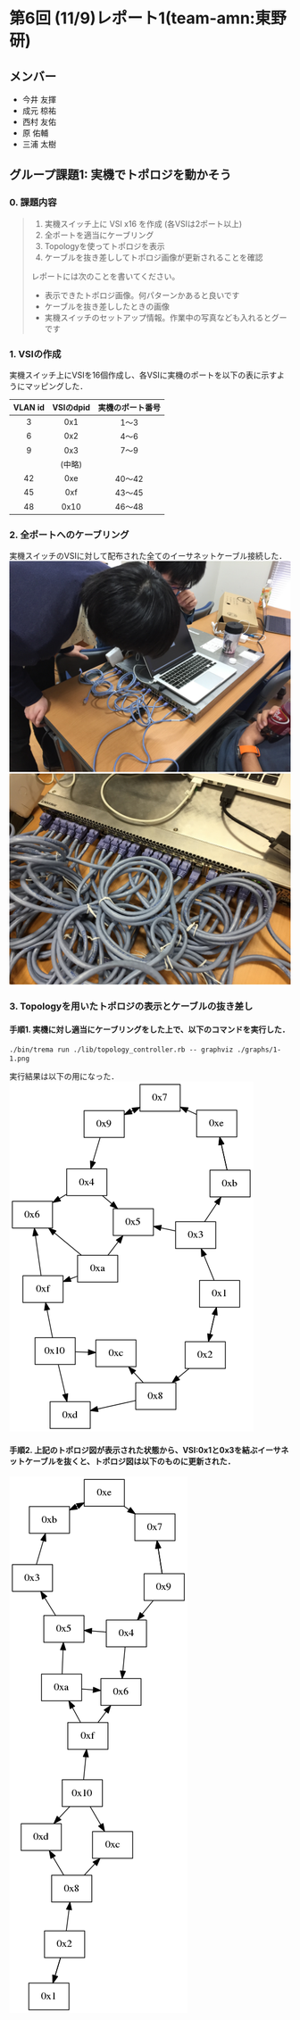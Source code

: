 # 第6回 (11/9)レポート1(team-amn:東野研)
## メンバー
* 今井 友揮
* 成元 椋祐
* 西村 友佑
* 原 佑輔
* 三浦 太樹

## グループ課題1: 実機でトポロジを動かそう
### 0. 課題内容
>1. 実機スイッチ上に VSI x16 を作成 (各VSIは2ポート以上)
>2. 全ポートを適当にケーブリング
>3. Topologyを使ってトポロジを表示
>4. ケーブルを抜き差ししてトポロジ画像が更新されることを確認
>
>レポートには次のことを書いてください。
>
>* 表示できたトポロジ画像。何パターンかあると良いです
>* ケーブルを抜き差ししたときの画像
>* 実機スイッチのセットアップ情報。作業中の写真なども入れるとグーです

### 1. VSIの作成
実機スイッチ上にVSIを16個作成し、各VSIに実機のポートを以下の表に示すようにマッピングした．

|VLAN id|VSIのdpid|実機のポート番号|
|:-:|:-:|:-:|
|3|0x1|1〜3|
|6|0x2|4〜6|
|9|0x3|7〜9|
||(中略)||
|42|0xe|40〜42|
|45|0xf|43〜45|
|48|0x10|46〜48|
### 2. 全ポートへのケーブリング
実機スイッチのVSIに対して配布された全てのイーサネットケーブル接続した．
![working](./img_report/working.jpg "ケーブリングの様子")
![cable2](./img_report/cable2.jpg "ケーブリングした結果")
### 3. Topologyを用いたトポロジの表示とケーブルの抜き差し
#### 手順1. 実機に対し適当にケーブリングをした上で、以下のコマンドを実行した．
```
./bin/trema run ./lib/topology_controller.rb -- graphviz ./graphs/1-1.png
```
実行結果は以下の用になった．  
![1-1](./graphs/1-1.png)

#### 手順2. 上記のトポロジ図が表示された状態から、VSI:0x1と0x3を結ぶイーサネットケーブルを抜くと、トポロジ図は以下のものに更新された．  
![1-2](./graphs/1-2.png)
